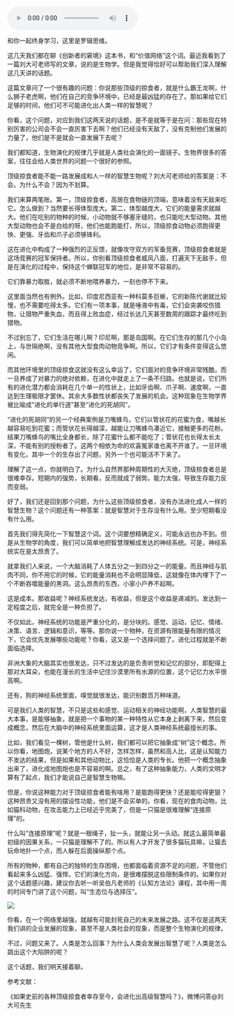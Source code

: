 <audio src="http://igetoss.cdn.igetget.com/mp3/201807/23/201807231602082383624913.mp3" controls="controls">您的浏览器不支持 audio 标签。</audio><p>和你一起终身学习，这里是罗辑思维。</p><p>这几天我们都在聊《创新者的窘境》这本书，和“价值网络”这个词。最近我看到了一篇刘大可老师写的文章，说的是生物学。但是我觉得恰好可以帮助我们深入理解这几天讲的话题。</p><p>这篇文章问了一个很有趣的问题：你说那些顶级的掠食者，就是什么霸王龙啊，什么狮子老虎啊，他们在自己的竞争环境中，已经是最凶猛的存在了。那如果给它们足够的时间，他们可不可能进化出人类一样的智慧呢？</p><p>你看，这个问题，对应到我们这两天说的话题，是不是就等于是在问：那些现在特别厉害的公司会不会一直厉害下去啊？他们已经没有天敌了，没有克制他们发展的力量了，他们是不是就会一直发展下去呢？</p><p>我们都知道，生物演化的规律几乎就是人类社会演化的一面镜子。生物界很多的答案，往往会给人类世界的问题一个很好的参照。</p><p>顶级掠食者能不能一路发展成和人一样的智慧生物呢？刘大可老师给的答案是：不会。为什么不会？因为不划算。</p><p>我们来算两笔账。第一，顶级掠食者，高居在食物链的顶端，意味着没有天敌来吃它。怎么做到？当然要长得体型庞大。第二，体型越庞大，它们的能量需求就越大。他们在吃别的物种的时候，小动物就不够塞牙缝的，也只能吃大型动物。其他大型动物也会不是白给的呀，他们也能跑能打，所以，顶级掠食动物必须跑得更快、更强、牙齿和爪子必须够锋利。</p><p>这在进化中构成了一种强烈的正反馈，就像攻守双方的军备竞赛，顶级掠食者就是这场竞赛的冠军保持者。所以，你别看顶级掠食者威风八面，打遍天下无敌手，但是在演化的过程中，保持这个蝉联冠军的地位，是非常不容易的。</p><p>它们靠暴力取胜，就必须不断地喂养暴力，一刻也停不下来。</p><p>这里面当然也有例外。比如，印度尼西亚有一种科莫多巨蜥，它的新陈代谢就比较慢，也不需要吃得太多。它们有一项本事，就是唾液中有毒，它们会突袭咬伤猎物，让猎物严重失血，而且得上败血症，经过长达几天甚至数周的跟踪才最终吃到猎物。</p><p>不过别忘了，它们生活在哪儿啊？印尼啊，那是岛国啊。在它们生存的那几个小岛上，与世隔绝啊，没有其他大型食肉动物竞争啊。所以，它们才有条件变得这么悠闲。</p><p>而其他环境里的顶级掠食这就没有这么幸运了，它们面对的竞争环境非常残酷，而一旦养成了对暴力的绝对依赖，在进化中就走上了一条不归路。也就是说，它们所有的进化潜力都会消耗在几个单一的性状上，比如牙齿啊、爪子啊、速度啊，一直达到生理极限才罢休。其余大多数性状都丧失了发展的机会。这种现象在生物学界被比喻成“进化的单行道”甚至“进化的死胡同”。</p><p>“进化的死胡同”的另一个经典案例是刀嘴蜂鸟，它们以管状花的花蜜为食，嘴越长越容易吃到花蜜；而管状花长得越深，越能让刀嘴蜂鸟凑近它，接触更多的花粉。结果刀嘴蜂鸟的嘴比全身都长，除了花蜜什么都不能吃了；管状花也长得太长太深，不能有别的授粉者了。这两个相依为命的欢喜冤家谁也离不开谁了。一旦环境有变化，其中一个的生存出了问题，另外一个也可能活不下来了。</p><p>理解了这一点，你就明白了。为什么自然界那种周期性的大灭绝，顶级掠食者总是很难幸存。短期内的强势，长期看，反而就成了弱势。能力太强，导致生存能力反而变弱。</p><p>好了，我们还是回到那个问题，为什么这些顶级掠食者，没有办法进化成人一样的智慧生物？这个问题还有一种答案：就是智慧对于生存没有什么用。至少短期看没有什么用。</p><p>首先我们得先简化一下智慧这个词。这个词要想精确定义，可能永远也办不到。但是从生物学的角度，我们可以简单地把智慧理解成发达的神经系统。可是，神经系统实在是太昂贵了。</p><p>就拿我们人来说，一个大脑消耗了人体五分之一到四分之一的能量。而且神经与肌肉不同，你不用它的时候，它的能量消耗也不会明显降低，这就像在体内埋下了一个不断吞噬能量的黑洞。这么昂贵的东西，小家小户养不起啊。</p><p>这是成本。那收益呢？神经系统发达，有收益，但是这个收益是递减的。发达到一定程度之后，就完全是一种负担了。</p><p>不仅如此，神经系统的功能是严重分化的，是分块的。感觉、运动，记忆、情绪、决策、语言、逻辑和意识，等等。那你说一个物种，在资源有限能量有限的情况下，它会优先发展哪些功能呢？你看，这又是一个选择问题了。进化过程就是不断面临选择。</p><p>非洲大象的大脑其实也很发达，只不过发达的是负责听觉和记忆的部分，即配得上那对大耳朵，也能在漫长的生活中记住沙漠里所有水源的位置，这个记忆力水平很高啊。</p><p>还有，狗的神经系统里面，嗅觉就很发达，能识别数百万种味道。</p><p>可是我们人类的智慧，不只是这些和感觉、运动相关的神经功能啊，人类智慧的最大本事，是能够抽象，就是把一个事物的某一种特性从它本身上剥离下来，然后变成概念，然后在大脑中的神经系统里面运算，这才是人类神经系统最擅长的事。</p><p>比如，我们看见一棵树，管他是什么树，我们都可以把它抽象成“树”这个概念。所以你看，地图炮，说某个地方的人不好，怎样怎样，虽然和高人比，这是认知能力不发达的结果，但是如果和其他动物比，这恰恰是人类的专长。他把一个概念抽象出来了，进化成地图炮也是不容易的啊。总之，有了这种抽象能力，人类的文明才算有了起点，我们才能说自己是智慧生物嘛。</p><p>但是，你说这种能力对于顶级掠食者能有啥用？是能跑得更快？还是能咬得更狠？这种昂贵又没有用的摆设性功能，他们是不会买单的。你看，现在的食肉动物，比如猫科动物，在攻击能力上已经近乎完美了，但是一只猫是很难理解“连接原理”的。</p><p>什么叫“连接原理”呢？就是一根绳子，扯一头，就能让另一头动。就这么最简单最初级的因果关系，一只猫是理解不了的。所以有人才开发了很多猫玩具嘛，让猫去玩命地扑一个点，而人躲在后面操纵那个点。</p><p>所有的物种，都有自己的独特的生存困境，也都面临着资源不足的问题，不管他们看起来多么凶猛、强悍。它们的演化方向，是很难摆脱这些限制条件的。如果你对这个话题感兴趣，建议你去听一听吴伯凡老师的《认知方法论》课程，其中用一周的时间专门讲了这个问题，叫“生态位与选择压”。</p><img src="https://piccdn.igetget.com/img/201807/11/201807112106237242097621.jpg" /><p>你看，在一个网络里越强，就越有可能封死自己的未来发展之路。这不仅是这两天我们讲的企业发展的现象，甚至不是人类社会的现象，而是整个生物演化的规律。</p><p>不过，问题又来了。人类是怎么回事？为什么人类会发展出智慧了呢？人类是怎么跳出这个大陷阱的呢？</p><p>这个话题，我们明天接着聊。</p><p>参考文献：</p><p>《如果史前的各种顶级掠食者幸存至今，会进化出高级智慧吗？》，微博问答@刘大可先生</p>